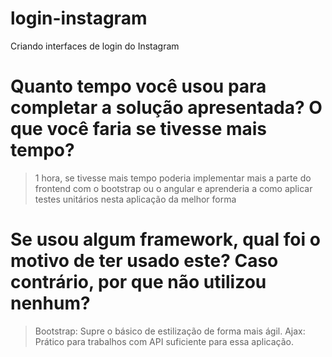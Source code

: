 # login-instagram
Criando interfaces de login do Instagram


# Quanto tempo você usou para completar a solução apresentada? O que você faria se tivesse mais tempo?
> 1 hora, se tivesse mais tempo poderia implementar mais a parte do frontend com o bootstrap ou o angular e aprenderia a como aplicar testes unitários nesta aplicação da melhor forma


# Se usou algum framework, qual foi o motivo de ter usado este? Caso contrário, por que não utilizou nenhum?
> Bootstrap: Supre o básico de estilização de forma mais ágil.
> Ajax: Prático para trabalhos com API suficiente para essa aplicação.
